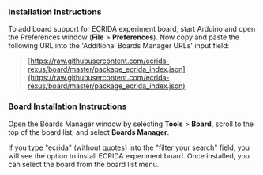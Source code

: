 ### Installation Instructions

To add board support for ECRIDA experiment board, start Arduino and open the Preferences window (**File** > **Preferences**). Now copy and paste the following URL into the 'Additional Boards Manager URLs' input field:

> [https://raw.githubusercontent.com/ecrida-rexus/board/master/package_ecrida_index.json](https://raw.githubusercontent.com/ecrida-rexus/board/master/package_ecrida_index.json)

### Board Installation Instructions

Open the Boards Manager window by selecting **Tools** > **Board**, scroll to the top of the board list, and select **Boards Manager**.

If you type "ecrida" (without quotes) into the "filter your search" field, you will see the option to install ECRIDA experiment board. Once installed, you can select the board from the board list menu.
